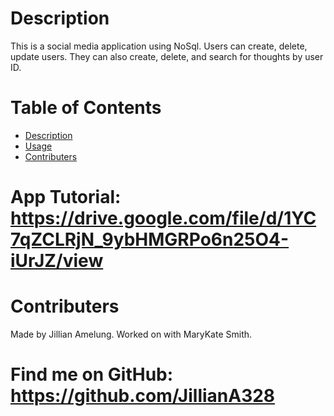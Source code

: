 # Description
This is a social media application using NoSql.  Users can create, delete, update users.  They can also create, delete, and search for thoughts by user ID.

# Table of Contents
  - [Description](#description)
  - [Usage](#usage)
  - [Contributers](#contributers)

# App Tutorial: https://drive.google.com/file/d/1YC7qZCLRjN_9ybHMGRPo6n25O4-iUrJZ/view


# Contributers
Made by Jillian Amelung. Worked on with MaryKate Smith.

# Find me on GitHub: https://github.com/JillianA328
